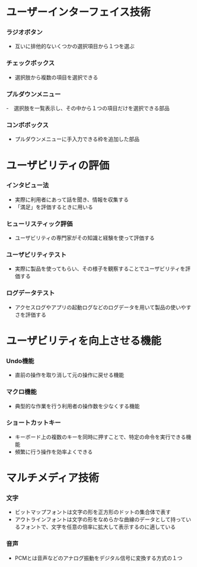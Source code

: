 # ユーザーインターフェイス技術
### ラジオボタン
- 互いに排他的ないくつかの選択項目から１つを選ぶ

### チェックボックス
- 選択肢から複数の項目を選択できる

### プルダウンメニュー
-　選択肢を一覧表示し、その中から１つの項目だけを選択できる部品
 
### コンボボックス
- プルダウンメニューに手入力できる枠を追加した部品

# ユーザビリティの評価
### インタビュー法
- 実際に利用者にあって話を聞き、情報を収集する
- 「満足」を評価するときに用いる

### ヒューリスティック評価
- ユーザビリティの専門家がその知識と経験を使って評価する

### ユーザビリティテスト
- 実際に製品を使ってもらい、その様子を観察することでユーザビリティを評価する

### ログデータテスト
- アクセスログやアプリの起動ログなどのログデータを用いて製品の使いやすさを評価する

 # ユーザビリティを向上させる機能
 ### Undo機能
 - 直前の操作を取り消して元の操作に戻せる機能

### マクロ機能
- 典型的な作業を行う利用者の操作数を少なくする機能

### ショートカットキー
- キーボード上の複数のキーを同時に押すことで、特定の命令を実行できる機能
- 頻繁に行う操作を効率よくできる

# マルチメディア技術
### 文字
- ビットマップフォントは文字の形を正方形のドットの集合体で表す
- アウトラインフォントは文字の形をなめらかな曲線のデータとして持っているフォントで、文字を任意の倍率に拡大して表示するのに適している

 ### 音声
 - PCMとは音声などのアナログ振動をデジタル信号に変換する方式の１つ
